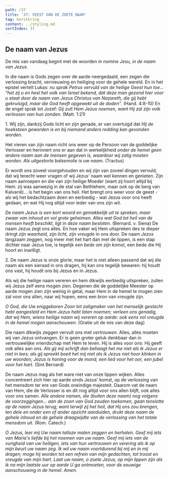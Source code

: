 ```yaml
---
path: /37
title: '37: FEEST VAN DE ZOETE NAAM'
tag: kerstkring
content: ../styling.md
sortIndex: 37
---
```


## De naam van Jezus

De mis van vandaag begint met de woorden _in nomine Jesu_, _in de naam van Jezus_.

In die naam is Gods zegen over de aarde neergedaald, een zegen die verlossing bracht, vernieuwing en heiliging voor de gehele wereld. En in het epistel vertelt Lukas: _nu sprak Petrus vervuld van de heilige Geest hun toe... "het zij u en heel het volk van Israel bekend, dat deze man gezond hier voor u staat door de naam van Jezus Christus van Nazareth, die gij hebt gekruisigd, maar die God heeft opgewekt uit de doden"_. (Hand. 4:8-10) En de engel sprak tot Jozef: _Gij zult Hem Jezus noemen, want Hij zal zijn volk verlossen van hun zonden._ (Matt. 1:21)

1\. Wij zijn, dankzij Gods licht en zijn genade, er van overtuigd dat _Hij de hoeksteen geworden is en bij niemand anders redding kan gevonden worden_.

Het vieren van zijn naam richt ons weer op de Persoon van de goddelijke Verlosser en herinnert ons er aan dat in werkelijkheid _onder de hemel geen andere naam aan de mensen gegeven is, waardoor wij zalig moeten worden_. _Als uitgestorte balsemolie is uw naam._ (Tractus)

Er wordt ons zoveel voorgehouden en wij zijn van zoveel dingen vervuld, dat wij terecht weer vragen of wij Jezus' naam wel kennen en genieten. Zijn naam aanroepen en die van zijn heilige Moeder (want zij hoort altijd bij Hem: zij was aanwezig in de stal van Bethlehem, maar ook op de berg van Kalvarië)... is het begin van ons heil. Het brengt ons weer voor de geest - als wij het bedachtzaam doen en eerbiedig - wat Jezus voor ons heeft gedaan, en wat Hij nog altijd voor ieder van ons zijn wil.

_De naam Jezus is een kort woord en gemakkelijk uit te spreken, maar zwaar van inhoud en vol grote geheimen. Alles wat God tot heil van de mensen heeft beschikt, ligt in deze naam besloten._ (Bernard. v. Siena) De naam Jezus zegt ons alles. En hoe vaker wij Hem uitspreken des te dieper dringt _zijn waarheid, zijn licht, zijn vreugde_ in ons door. De naam _Jezus_ langzaam zeggen, nog meer met het hart dan met de lippen, is een stap dichter naar Jezus toe, is tegelijk _een bede om zijn komst_, een bede die Hij hoort en inwilligt.

2\. De naam Jezus is onze glorie, maar het is niet alleen passend dat wij die naam als een sieraad in ons dragen, hij kan ons tegelijk bewaren: hij houdt ons vast, hij houdt ons bij Jezus en in Jezus.

Als wij die heilige naam vereren en hem dikwijls eerbiedig uitspreken, zullen wij Jezus zelf eens mogen zien. Degenen die de goddelijke Meester op aarde mogen zien zijn weinig in getal, maar Hem in de hemel te mogen zien zal voor ons allen, naar wij hopen, eens een bron van vreugde zijn.

_O God, die Uw eniggeboren Zoon tot zaligmaker van het menselijk geslacht hebt aangesteld en Hem Jezus hebt laten noemen; verleen ons genadig, dat wij Hem, wiens heilige naam wij vereren op aarde: ook eens vol vreugde in de hemel mogen aanschouwen._ (Oratie uit de mis van deze dag)

Die naam dikwijls zeggen vervult ons met _vertrouwen_. Alles, alles moeten wij van Jezus ontvangen. Er is geen groter geluk denkbaar dan in vertrouwelijke vriendschap met Hem te leven. Hij is alles voor ons: Hij geeft ook alles aan ons. _Als gij mij schrijft dan behaagt het me niet als ik Jezus er niet in lees; als gij spreekt boeit het mij niet als ik Jezus niet hoor klinken in uw woorden; Jezus is honing voor de mond, een lied voor het oor, een jubel voor het hart._ (Sint Bernard)

De naam Jezus mag als het ware niet van onze lippen wijken. Alles concentreert zich hier op aarde sinds Jezus' komst, op de verlossing van het mensdom ter ere van Gods oneindige majesteit. Daarom vat de naam van Hem, die de Verlosser is en dit nog altijd voor ons allen blijft, ook alles voor ons samen. _Alle andere namen, die (buiten deze naam) nog volgens de voorzeggingen... aan de zoon van God zouden toekomen, gaan tenslotte op de naam Jezus terug; want terwijl zij het heil, dat Hij ons zou brengen, ten dele en onder een of ander opzicht aanduiden, drukt deze naam de gehele inhoud en de gehele draagwijdte van de verlossing van het totale mensdom uit._ (Rom. Catech.)

_O Jezus, leer mij Uw naam talloze malen zeggen en herhalen. Geef mij iets van Maria's liefde bij het noemen van uw naam. Geef mij iets van de vurigheid van uw heiligen, iets van hun vertrouwen en verering als ik op mijn beurt uw naam zeg. Ik wil uw naam voortdurend bij mij en in mij dragen; moge hij worden tot een refrein van mijn gedachten, tot troost en vreugde van mijn hart. Laat uw naam, o zoete Jezus, op mijn lippen zijn als ik na mijn laatste uur op aarde U ga ontmoeten, voor de eeuwige aanschouwing in de hemel. Amen._
